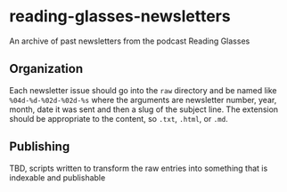 # reading-glasses-newsletters
An archive of past newsletters from the podcast Reading Glasses

## Organization
Each newsletter issue should go into the `raw` directory and be named like `%04d-%d-%02d-%02d-%s` where the arguments are newsletter number, year, month, date it was sent and then a slug of the subject line. The extension should be appropriate to the content, so `.txt`, `.html`, or `.md`.

## Publishing
TBD, scripts written to transform the raw entries into something that is indexable and publishable
